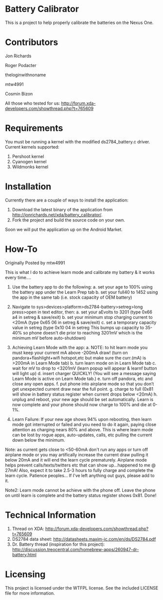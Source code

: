 Battery Calibrator
========
This is a project to help properly calibrate the batteries on the Nexus One.

Contributors
========
Jon Richards

Roger Podacter

theloginwithnoname

mtw4991

Cosmin Bizon

All those who tested for us: http://forum.xda-developers.com/showthread.php?t=765609

Requirements
========
You must be running a kernel with the modified ds2784_battery.c driver.  Current kernels supported:

1.  Pershoot kernel
2.  Cyanogen kernel
3.  Wildmonks kernel

Installation
========
Currently there are a couple of ways to install the application:

1.  Download the latest binary of the application from http://jonrichards.net/xda/battery_calibrator/.
2.  Fork the project and build the source code on your own.

Soon we will put the application up on the Android Market.

How-To
========

Originally Posted by mtw4991

This is what I do to achieve learn mode and calibrate my battery & it works every time....

1. Use the battery app to do the following:
a. set your age to 100% using the battery app under the Learn Prep tab
b. set your full40 to 1452 using the app in the same tab (i.e. stock capacity of OEM battery)

2. Navigate to sys>devices>platform>ds2784-battery>setreg>long press>open in text editor, then:
a. set your aEvolts to 3201 (type 0x66 a4 in setreg & save/exit)
b. set your minimum stop charging current to <20mA (type 0x65 06 in setreg & save/exit)
c. set a temporary capacity value in setreg (type 0x10 04 in setreg This bumps up capacity to 35-40% so phone doesn't die prior to reaching 3201mV which is the minimum mV before auto-shutdown)

3. Achieving Learn Mode with the app:
a. NOTE: to hit learn mode you must keep your current mA above -200mA draw! (turn on pandora+flashlight+wifi hotspot,etc but make sure the curr.(mA) is >200mA in Learn Mode tab)
b. turn learn mode on in Learn Mode tab
c. wait for mV to drop to <3201mV (learn popup will appear & learnf button will light up)
d. insert charger QUICKLY! (You will see a message saying Learn Mode is active on Learn Mode tab.)
e. turn off pandora, etc and close any open apps.
f. put phone into airplane mode so that you don’t get unexpected current draw near the full point.
g. charge to full (0x81 will show in battery status register when current drops below <20mA)
h. unplug and reboot, your new age should be set automatically. Learn is now complete and your phone should now charge to 100% and die at 0-1%.

4. Learn Failure:
If your new age shows 94% upon rebooting, then learn mode got interrupted or failed and you need to do it again, paying close attention as charging nears 80% and above. This is where learn mode can be lost by rogue apps, auto-updates, calls, etc pulling the current down below the minimum.

Note: as current gets close to <50-60mA don't run any apps or turn off airplane mode or you may artifically increase the current draw pulling it below 20mA and it will end the learn cycle prematurely. Airplane mode helps prevent calls/texts/twitters etc that can show up...happened to me @ 27mA! Also, expect it to take 2.5-3 hours to fully charge and complete the learn cycle. Patience peoples...
If I've left anything out guys, please add to it.

Note2: Learn mode cannot be achieve with the phone off. Leave the phone on until learn is complete and the battery status register shows 0x81. Done!

Technical Information
========

1.  Thread on XDA:  http://forum.xda-developers.com/showthread.php?t=765609
2.  DS2784 data sheet:  http://datasheets.maxim-ic.com/en/ds/DS2784.pdf
3.  Dr. Battery thread (inspiration for this project):  http://discussion.treocentral.com/homebrew-apps/260947-dr-battery.html

Licensing
========
This project is licensed under the WTFPL license.  See the included LICENSE file for more information.